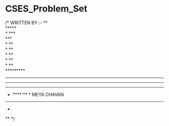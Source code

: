 # CSES_Problem_Set

/*
WRITTEN BY :-
   **        
     *****        
    *  ***        
       ***        
      *  **       
      *  **       
     *    **      
     *    **      
    *      **     
    *********     
   *        **    
   *        **    
  *****      **   
 *   ****    ** * MEYA CHAVAN
*     **      **  
*                 
 ** 
*/